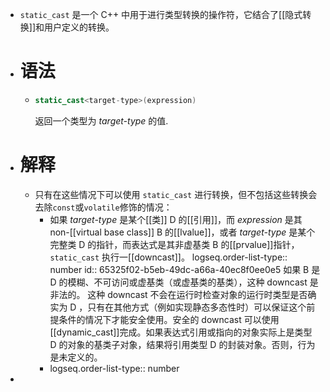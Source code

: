 - `static_cast` 是一个 C++ 中用于进行类型转换的操作符，它结合了[[隐式转换]]和用户定义的转换。
- # 语法
	- ``` C++
	  static_cast<target-type>(expression)
	  ```
	  返回一个类型为 *target-type* 的值.
- # 解释
	- 只有在这些情况下可以使用 `static_cast` 进行转换，但不包括这些转换会去除`const`或`volatile`修饰的情况：
		- 如果 *target-type* 是某个[[类]] D 的[[引用]]，而 *expression* 是其non-[[virtual base class]] B 的[[lvalue]]，或者 *target-type* 是某个完整类 D 的指针，而表达式是其非虚基类 B 的[[prvalue]]指针，`static_cast` 执行一[[downcast]]。
		  logseq.order-list-type:: number
		  id:: 65325f02-b5eb-49dc-a66a-40ec8f0ee0e5
		  如果 B 是 D 的模糊、不可访问或虚基类（或虚基类的基类），这种 downcast 是非法的。
		  这种 downcast 不会在运行时检查对象的运行时类型是否确实为 D ，只有在其他方式（例如实现静态多态性时）可以保证这个前提条件的情况下才能安全使用。安全的 downcast 可以使用[[dynamic_cast]]完成。如果表达式引用或指向的对象实际上是类型 D 的对象的基类子对象，结果将引用类型 D 的封装对象。否则，行为是未定义的。
		- logseq.order-list-type:: number
-